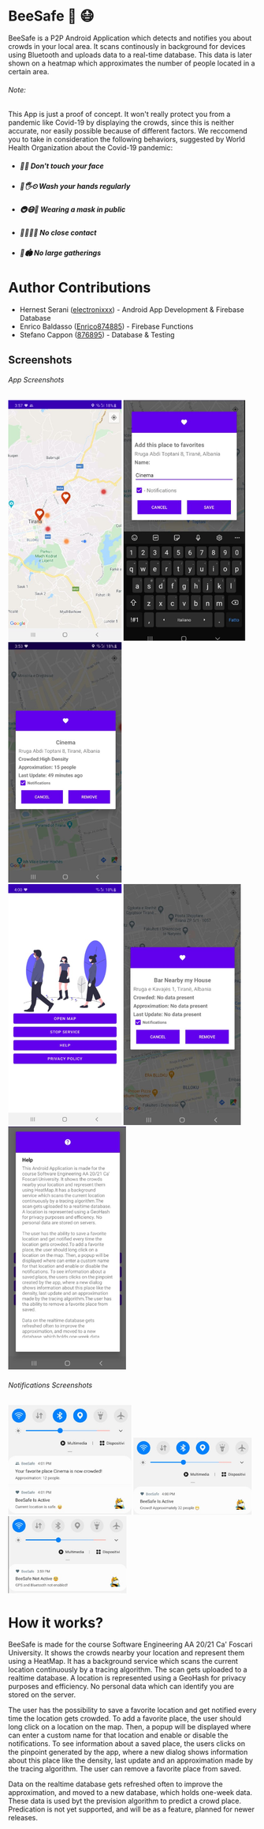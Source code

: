 # BeeSafe  🐝 😷
BeeSafe is a P2P Android Application which detects and notifies you about crowds in your local area. It scans continously in background for devices using Bluetooth and uploads data to a real-time database. This data is later shown on a heatmap which approximates the number of people located in a certain area.

###### Note:
This App is just a proof of concept. It won't really protect you from a pandemic like Covid-19 by displaying the crowds, since this is neither accurate, nor easily possible because of different factors.
We reccomend you to take in consideration the following behaviors, suggested by World Health Organization about the Covid-19 pandemic:

 * ##### 🚫🤦 Don't touch your face
 * ##### 🧼🖐⏲  Wash your hands regularly
 * ##### 🚇😷🛒 Wearing a mask in public
 * ##### 🚫🧑‍🤝‍🧑 No close contact
 * ##### 🚫🏟 No large gatherings


# Author Contributions
* Hernest Serani ([electronixxx](https://github.com/electronixxx)) - Android App Development & Firebase Database
* Enrico Baldasso ([Enrico874885](https://github.com/Enrico874885)) - Firebase Functions
* Stefano Cappon ([876895](https://github.com/876895)) - Database & Testing

##  Screenshots
######  App Screenshots

<div style="display:inline-block; ">
    <img src="/Screenshots/map.jpg#right" alt="drawing" width="230"/>
    <img src="/Screenshots/Add_place.jpg" alt="drawing" width="247"/>
    <img src="/Screenshots/info.jpg" alt="drawing" width="230"/>
</div>

<div style= "display:inline-block;">
    <img src="/Screenshots/home.jpg" alt="drawing" width="230"/>
    <img src="/Screenshots/no_data.jpg" alt="drawing" width="238"/>
    <img src="/Screenshots/help.jpg" alt="drawing" width="239"/>
</div>


###### Notifications Screenshots
<div style= "display:inline-block;">
    <img src="/Screenshots/fav.jpg" alt="drawing" width="250"/>
<img src="/Screenshots/crowd_current_location_notification.jpg" alt="drawing" width="240"/>
<img src="/Screenshots/gp_BL_not_active.jpg" alt="drawing" width="240"/>
</div>


# How it works?
BeeSafe is made for the course Software Engineering AA 20/21 Ca' Foscari University. It shows the crowds nearby your location and represent them using a HeatMap. It has a background service which scans the current location continuously by a tracing algorithm. The scan gets uploaded to a realtime database. A location is represented using a GeoHash for privacy purposes and efficiency. No personal data which can identify you are stored on the server.

The user has the possibility to save a favorite location and get notified every time the location gets crowded. To add a favorite place, the user should long click on a location on the map. Then, a popup will be displayed where can enter a custom name for that location and enable or disable the notifications. To see information about a saved place, the users clicks on the pinpoint generated by the app, where a new dialog shows information about this place like the density, last update and an approximation made by the tracing algorithm. The user can remove a favorite place from saved.

 Data on the realtime database gets refreshed often to improve the approximation, and moved to a new database, which holds one-week data. These data is used byt the prevision algorithm to predict a crowd place.
 Predication is not yet supported, and will be as a feature, planned for newer releases.

